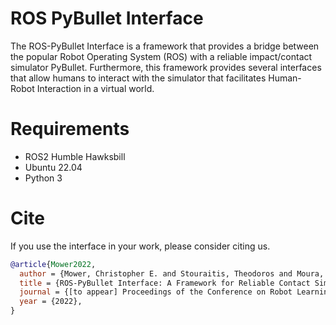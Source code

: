 # ROS PyBullet Interface

The ROS-PyBullet Interface is a framework that provides a bridge between the popular Robot Operating System (ROS) with a reliable impact/contact simulator PyBullet.
Furthermore, this framework provides several interfaces that allow humans to interact with the simulator that facilitates Human-Robot Interaction in a virtual world.

# Requirements

* ROS2 Humble Hawksbill
* Ubuntu 22.04
* Python 3

# Cite

If you use the interface in your work, please consider citing us.

```bibtex
@article{Mower2022,
  author = {Mower, Christopher E. and Stouraitis, Theodoros and Moura, João and Rauch, Christian and Yan, Lei and Behabadi, Nazanin Zamani and Gienger, Michael and Vercauteren, Tom and Bergeles, Christos and Vijayakumar, Sethu},
  title = {ROS-PyBullet Interface: A Framework for Reliable Contact Simulation and Human-Robot Interaction},
  journal = {[to appear] Proceedings of the Conference on Robot Learning},
  year = {2022},
}
```
